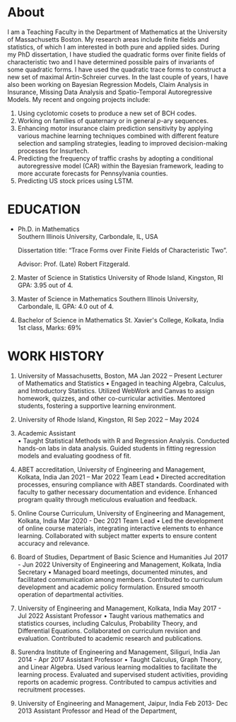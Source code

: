 

# About
I am a Teaching Faculty  in the Department of Mathematics  at the University of Massachusetts Boston. My research areas include finite fields and statistics, of which I am interested in both pure and applied sides. During my PhD dissertation, I have studied the quadratic forms over finite fields of characteristic two and I have determined possible pairs of invariants of some quadratic forms. I have used the quadratic trace forms to construct a new set of maximal Artin-Schreier
curves. In the last couple of years, I have also been working on Bayesian Regression Models, Claim Analysis in Insurance, Missing Data Analysis and
Spatio-Temporal Autoregressive Models. My recent and ongoing projects include:

1. Using cyclotomic cosets to produce a new set of BCH codes.
2. Working on families of quaternary or in general $p$-ary sequences.
3. Enhancing motor insurance claim prediction sensitivity by applying various machine learning techniques combined with different feature selection and sampling strategies, leading to improved decision-making processes for Insurtech.
4. Predicting the frequency of  traffic crashs by adopting a conditional autoregressive model (CAR) within the Bayesian framework, leading to more accurate forecasts for Pennsylvania counties.
5. Predicting US stock prices using LSTM.

# EDUCATION

* Ph.D. in Mathematics  
  Southern Illinois University, Carbondale, IL, USA
  
  Dissertation title: “Trace Forms over Finite Fields of Characteristic Two”.
  
  Advisor: Prof. (Late) Robert Fitzgerald.

2. Master of Science in Statistics
University of Rhode Island, Kingston, RI 
GPA: 3.95 out of 4.

3. Master of Science in Mathematics
Southern Illinois University, Carbondale, IL
GPA: 4.0 out of 4.

4. Bachelor of Science in Mathematics
St. Xavier's College, Kolkata, India
1st class, Marks: 69%

# WORK HISTORY
1. University of Massachusetts, Boston, MA                                                                                                                             Jan 2022 – Present
Lecturer of Mathematics and Statistics
•	Engaged in teaching Algebra, Calculus, and Introductory Statistics. Utilized WebWork and Canvas to assign homework, quizzes, and other co-curricular activities. Mentored students, fostering a supportive learning environment.

2. University of Rhode Island, Kingston, RI                                                                                                                           Sep 2022 – May 2024
3. Academic Assistant               
•	Taught Statistical Methods with R and Regression Analysis. Conducted hands-on labs in data analysis. Guided students in fitting regression models and evaluating goodness of fit.

4. ABET accreditation, University of Engineering and Management, Kolkata, India                                                             Jan 2021 – Mar 2022
Team Lead
•	Directed accreditation processes, ensuring compliance with ABET standards. Coordinated with faculty to gather necessary documentation and evidence. Enhanced program quality through meticulous evaluation and feedback.

5. Online Course Curriculum, University of Engineering and Management, Kolkata, India                                                       Mar 2020 - Dec 2021
Team Lead
•	Led the development of online course materials, integrating interactive elements to enhance learning. Collaborated with subject matter experts to ensure content accuracy and relevance.

6. Board of Studies, Department of Basic Science and Humanities                                                                             Jul 2017 - Jun 2022
University of Engineering and Management, Kolkata, India                                                                      
Secretary
•	Managed board meetings, documented minutes, and facilitated communication among members. Contributed to curriculum development and academic policy formulation. Ensured smooth operation of departmental activities.

7. University of Engineering and Management, Kolkata, India                                                                                 May 2017 - Jul 2022
Assistant Professor 
•	Taught various mathematics and statistics courses, including Calculus, Probability Theory, and Differential Equations. Collaborated on curriculum revision and evaluation. Contributed to academic research and publications.

8. Surendra Institute of Engineering and Management, Siliguri, India                                                                            Jan 2014 - Apr 2017
Assistant Professor
•	Taught Calculus, Graph Theory, and Linear Algebra. Used various learning modalities to facilitate the learning process. Evaluated and supervised student activities, providing reports on academic progress. Contributed to campus activities and recruitment processes.

9. University of Engineering and Management, Jaipur, India                                                                      Feb 2013- Dec 2013
   Assistant Professor and Head of the Department, 

   

